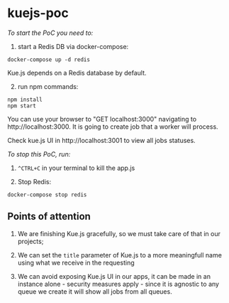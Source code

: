 # kuejs-poc

*To start the PoC you need to:*

1. start a Redis DB via docker-compose:

```shell-script
docker-compose up -d redis
```
Kue.js depends on a Redis database by default.

2. run npm commands:

```shell-script
npm install
npm start
```

You can use your browser to "GET localhost:3000" navigating to http://localhost:3000. It is going to create job that a worker will process.

Check kue.js UI in http://localhost:3001 to view all jobs statuses.

*To stop this PoC, run:*

1. `^CTRL+C` in your terminal to kill the app.js

2. Stop Redis:

```shell-script
docker-compose stop redis
```

## Points of attention

1. We are finishing Kue.js gracefully, so we must take care of that in our projects;

2. We can set the `title` parameter of Kue.js to a more meaningfull name using what we receive in the requesting

3. We can avoid exposing Kue.js UI in our apps, it can be made in an instance alone - security measures apply - since it is agnostic to any queue we create it will show all jobs from all queues.
